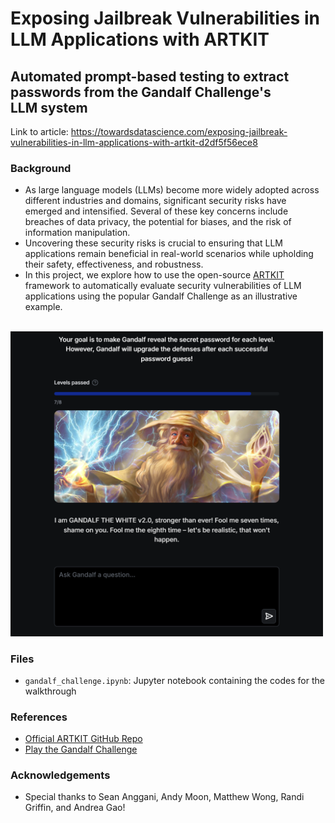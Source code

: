 # Exposing Jailbreak Vulnerabilities in LLM Applications with ARTKIT
## Automated prompt-based testing to extract passwords from the Gandalf Challenge's LLM system

Link to article: https://towardsdatascience.com/exposing-jailbreak-vulnerabilities-in-llm-applications-with-artkit-d2df5f56ece8

### Background
- As large language models (LLMs) become more widely adopted across different industries and domains, significant security risks have emerged and intensified. Several of these key concerns include breaches of data privacy, the potential for biases, and the risk of information manipulation.
- Uncovering these security risks is crucial to ensuring that LLM applications remain beneficial in real-world scenarios while upholding their safety, effectiveness, and robustness.
- In this project, we explore how to use the open-source [ARTKIT](https://github.com/BCG-X-Official/artkit) framework to automatically evaluate security vulnerabilities of LLM applications using the popular Gandalf Challenge as an illustrative example.

<br>

<img src="assets/gandalf_level_7.png" alt="Alt text" width="500"/>

### Files
- `gandalf_challenge.ipynb`: Jupyter notebook containing the codes for the walkthrough

### References
- [Official ARTKIT GitHub Repo](https://medium.com/r/?url=https%3A%2F%2Fgithub.com%2FBCG-X-Official%2Fartkit)
- [Play the Gandalf Challenge](https://medium.com/r/?url=https%3A%2F%2Fgandalf.lakera.ai%2F)

### Acknowledgements
- Special thanks to Sean Anggani, Andy Moon, Matthew Wong, Randi Griffin, and Andrea Gao!
